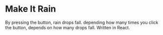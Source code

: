 # Make It Rain
By pressing the button, rain drops fall. depending how many times you click the button, depends on how many drops fall. Written in React.
